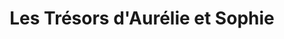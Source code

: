 ---
title: "Les Trésors d'Aurélie et Sophie"
url: /issoire/les-tresors-daurelie-et-sophie/
shop: charcuterie
---